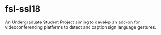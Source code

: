 # fsl-ssl18
An Undergraduate Student Project aiming to develop an add-on for videoconferencing platforms to detect and caption sign language gestures.

